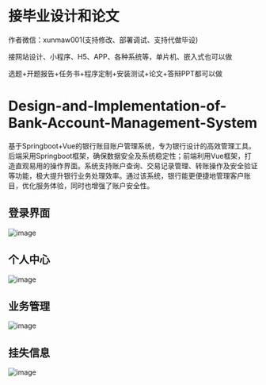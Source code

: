 # 接毕业设计和论文
作者微信：xunmaw001(支持修改、部署调试、支持代做毕设)

接网站设计、小程序、H5、APP、各种系统等，单片机、嵌入式也可以做

选题+开题报告+任务书+程序定制+安装测试+论文+答辩PPT都可以做
# Design-and-Implementation-of-Bank-Account-Management-System
基于Springboot+Vue的银行账目账户管理系统，专为银行设计的高效管理工具。后端采用Springboot框架，确保数据安全及系统稳定性；前端利用Vue框架，打造直观易用的操作界面。系统支持账户查询、交易记录管理、转账操作及安全验证等功能，极大提升银行业务处理效率。通过该系统，银行能更便捷地管理客户账目，优化服务体验，同时也增强了账户安全性。
## 登录界面
![image](https://github.com/user-attachments/assets/d3828394-085d-4194-a208-5ddb2e347e66)
## 个人中心
![image](https://github.com/user-attachments/assets/f5291439-352a-4bbc-9472-7abb519fa446)
## 业务管理
![image](https://github.com/user-attachments/assets/a799ddbf-6b3c-4976-9421-ba34f48484e4)
## 挂失信息
![image](https://github.com/user-attachments/assets/60cbc5f2-ebba-4538-bcd2-ed9b40c79382)
